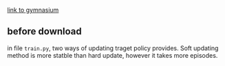 [link to gymnasium](https://gymnasium.farama.org/environments/box2d/lunar_lander/)

## before download
in file `train.py`, two ways of updating traget policy provides. Soft updating method is more statble than hard update, however it takes more episodes.
